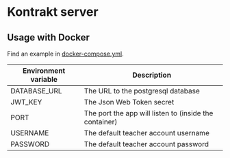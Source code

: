 # Kontrakt server

## Usage with Docker

Find an example in [docker-compose.yml](docker-compose.yml).

| Environment variable | Description                                            |
|----------------------|--------------------------------------------------------|
| DATABASE_URL         | The URL to the postgresql database                     |
| JWT_KEY              | The Json Web Token secret                              |
| PORT                 | The port the app will listen to (inside the container) |
| USERNAME             | The default teacher account username                   |
| PASSWORD             | The default teacher account password                   |
